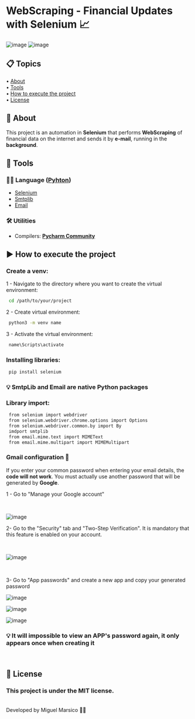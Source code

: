 <h1>
    WebScraping - Financial Updates with Selenium 📈
</h1>

![image](https://github.com/Miguel-Marsico/Financial-updates-with-selenium/assets/158609724/e294bd58-bb1c-4f3a-9d16-dde9d1dde450)
![image](https://github.com/Miguel-Marsico/Financial-updates-with-selenium/assets/158609724/dd436653-338a-45a1-aeb2-c33411ea8f69)

 ## 📋 Topics
<div>
 • <a href="#-about">About</a> </br>
 • <a href="#-tools">Tools</a> </br>
 • <a href="#-how-to-execute-the-project">How to execute the project</a> </br>    
 • <a href="#-license">License</a></br>
</div>

## 📗 About

This project is an automation in **Selenium** that performs **WebScraping** of financial data on the internet and sends it by **e-mail**, running in the **background**.

## 🔧 Tools

### 👩‍💻 **Language** ([Pyhton](https://www.python.org))

- [Selenium](https://www.selenium.dev/documentation/)
- [Smtplib](https://docs.python.org/3/library/smtplib.html)
- [Email](https://docs.python.org/3/library/email.html#module-email)

### 🛠️ **Utilities** 

- Compilers: **[Pycharm Community](https://www.jetbrains.com/pt-br/pycharm/)** 

## ▶ How to execute the project

### Create a venv:

1 - Navigate to the directory where you want to create the virtual environment:
```bash
 cd /path/to/your/project
```
2 - Create virtual environment:
```bash
 python3 -m venv name
```
3 - Activate the virtual environment:
```bash
 name\Scripts\activate
```

### Installing libraries:

```bash
 pip install selenium
```

### 💡 SmtpLib and Email are native Python packages

### Library import:
```bash
 from selenium import webdriver
 from selenium.webdriver.chrome.options import Options
 from selenium.webdriver.common.by import By
 imdport smtplib
 from email.mime.text import MIMEText
 from email.mime.multipart import MIMEMultipart
```

### Gmail configuration 📨

If you enter your common password when entering your email details, the **code will not work**. You must actually use another password that will be generated by **Google**.

1 - Go to "Manage your Google account"

<br>

![image](https://github.com/Miguel-Marsico/Financial-updates-with-selenium/assets/158609724/85998236-064b-492e-ae5d-eb21def9912d)
<br>

2- Go to the "Security" tab and "Two-Step Verification". It is mandatory that this feature is enabled on your account.

<br>

![image](https://github.com/Miguel-Marsico/Financial-updates-with-selenium/assets/158609724/220cae17-7668-4931-bde0-9bcd766d9cde)

<br>

3- Go to "App passwords" and create a new app and copy your generated password
<br>

![image](https://github.com/Miguel-Marsico/Financial-updates-with-selenium/assets/158609724/090e110a-08f5-4c8f-a35a-1e0f887f2056)

![image](https://github.com/Miguel-Marsico/Financial-updates-with-selenium/assets/158609724/7db99b28-fcf0-488b-b606-4ff141330521)

![image](https://github.com/Miguel-Marsico/Financial-updates-with-selenium/assets/158609724/62cf8111-4391-4a78-a704-16711a571e92)

### 💡 It will **impossible** to view an APP's password again, it only appears once when creating it

<br>

## 📜 License

### This project is under the MIT license. 
<br>
Developed by Miguel Marsico 👋🏻
